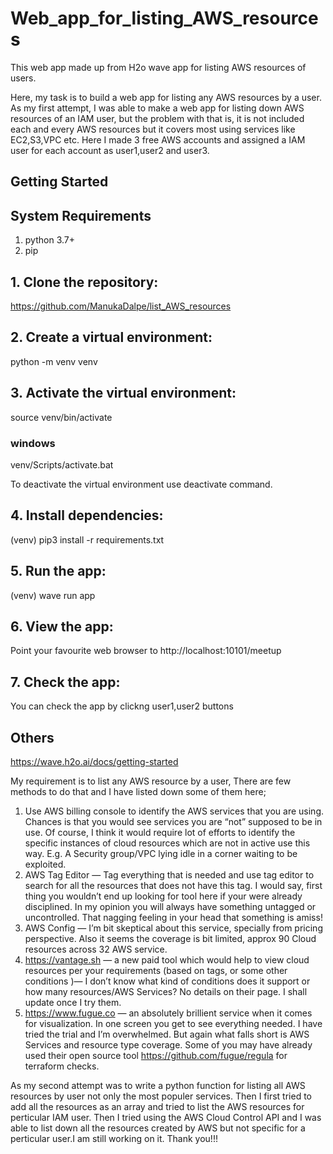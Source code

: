 # Web_app_for_listing_AWS_resources
This web app made up from H2o wave app for listing AWS resources of users.

Here, my task is to build a web app for listing any AWS resources by a user. As my first attempt, I was able to make a web app for listing down AWS resources of an IAM user, but the problem with that is, it is not included each and every AWS resources but it covers most using services like EC2,S3,VPC etc.
Here I made 3 free AWS accounts and assigned a IAM user for each account as user1,user2 and user3.

## Getting Started

## System Requirements
1. python 3.7+
2. pip

## 1. Clone the repository:
https://github.com/ManukaDalpe/list_AWS_resources

## 2. Create a virtual environment:
python -m venv venv

## 3. Activate the virtual environment:

source venv/bin/activate

### windows
venv/Scripts/activate.bat

To deactivate the virtual environment use deactivate command.

## 4. Install dependencies:
(venv) pip3 install -r requirements.txt

## 5. Run the app:
(venv) wave run app

## 6. View the app:
Point your favourite web browser to
http://localhost:10101/meetup

## 7. Check the app:
You can check the app by clickng user1,user2 buttons

## Others
https://wave.h2o.ai/docs/getting-started

My requirement is to list any AWS resource by a user, There are few methods to do that and I have listed down some of them here;

1. Use AWS billing console to identify the AWS services that you are using. Chances is that you would see services you are “not” supposed to be in use. Of course, I think it      would require lot of efforts to identify the specific instances of cloud resources which are not in active use this way. E.g. A Security group/VPC lying idle in a corner       waiting to be exploited.
2. AWS Tag Editor — Tag everything that is needed and use tag editor to search for all the resources that does not have this tag. I would say, first thing you wouldn’t end up     looking for tool here if your were already disciplined. In my opinion you will always have something untagged or uncontrolled. That nagging feeling in your head that           something is amiss!
3. AWS Config — I’m bit skeptical about this service, specially from pricing perspective. Also it seems the coverage is bit limited, approx 90 Cloud resources across 32 AWS       service.
4. https://vantage.sh — a new paid tool which would help to view cloud resources per your requirements (based on tags, or some other conditions )— I don’t know what kind of       conditions does it support or how many resources/AWS Services? No details on their page. I shall update once I try them.
5. https://www.fugue.co — an absolutely brillient service when it comes for visualization. In one screen you get to see everything needed. I have tried the trial and I’m          overwhelmed. But again what falls short is AWS Services and resource type coverage. Some of you may have already used their open source tool https://github.com/fugue/regula    for terraform checks.

As my second attempt was to write a python function for listing all AWS resources by user not only the most populer services. Then I first tried to add all the resources as an array and tried to list the AWS resources for perticular IAM user. Then I tried using the AWS Cloud Control API and I was able to list down all the resources created by AWS but not specific for a perticular user.I am still working on it.
Thank you!!!








